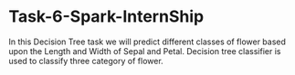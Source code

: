 # Task-6-Spark-InternShip
In this Decision Tree task we will predict different classes of flower based upon the Length and Width of Sepal and Petal. Decision tree classifier is used to classify three category of flower.
